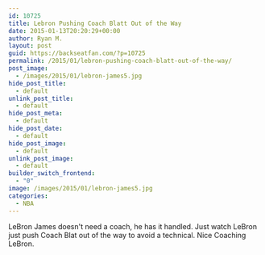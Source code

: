 ```yaml
---
id: 10725
title: Lebron Pushing Coach Blatt Out of the Way
date: 2015-01-13T20:20:29+00:00
author: Ryan M.
layout: post
guid: https://backseatfan.com/?p=10725
permalink: /2015/01/lebron-pushing-coach-blatt-out-of-the-way/
post_image:
  - /images/2015/01/lebron-james5.jpg
hide_post_title:
  - default
unlink_post_title:
  - default
hide_post_meta:
  - default
hide_post_date:
  - default
hide_post_image:
  - default
unlink_post_image:
  - default
builder_switch_frontend:
  - "0"
image: /images/2015/01/lebron-james5.jpg
categories:
  - NBA
---
```


<div class="entry">
  <p>
    LeBron James doesn't need a coach, he has it handled. Just watch LeBron just push Coach Blat out of the way to avoid a technical. Nice Coaching LeBron.
  </p>

  <p>
  </p>
</div>

